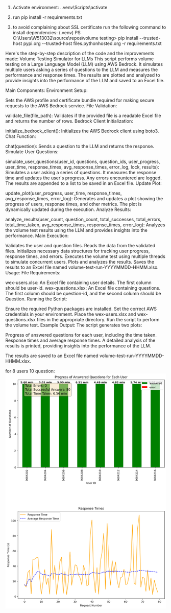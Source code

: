 
1. Activate environment: .\.venv\Scripts\activate

2. run pip install -r requirements.txt

3. to avoid complaining about SSL certificate run the following command to install dependencies:
(.venv) PS C:\Users\W513032\source\repos\volume testing> pip install --trusted-host pypi.org --trusted-host files.pythonhosted.org -r requirements.txt

Here's the step-by-step description of the code and the improvements made:
Volume Testing Simulator for LLMs
This script performs volume testing on a Large Language Model (LLM) using AWS Bedrock. It simulates multiple users asking a series of questions to the LLM and measures the performance and response times. The results are plotted and analyzed to provide insights into the performance of the LLM and saved to an Excel file.

Main Components:
Environment Setup:

Sets the AWS profile and certificate bundle required for making secure requests to the AWS Bedrock service.
File Validation:

validate_file(file_path): Validates if the provided file is a readable Excel file and returns the number of rows.
Bedrock Client Initialization:

initialize_bedrock_client(): Initializes the AWS Bedrock client using boto3.
Chat Function:

chat(question): Sends a question to the LLM and returns the response.
Simulate User Questions:

simulate_user_questions(user_id, questions, question_ids, user_progress, user_time, response_times, avg_response_times, error_log, lock, results): Simulates a user asking a series of questions. It measures the response time and updates the user's progress. Any errors encountered are logged. The results are appended to a list to be saved in an Excel file.
Update Plot:

update_plot(user_progress, user_time, response_times, avg_response_times, error_log): Generates and updates a plot showing the progress of users, response times, and other metrics. The plot is dynamically updated during the execution.
Analyze Results:

analyze_results(user_count, question_count, total_successes, total_errors, total_time_taken, avg_response_times, response_times, error_log): Analyzes the volume test results using the LLM and provides insights into the performance.
Main Execution:

Validates the user and question files.
Reads the data from the validated files.
Initializes necessary data structures for tracking user progress, response times, and errors.
Executes the volume test using multiple threads to simulate concurrent users.
Plots and analyzes the results.
Saves the results to an Excel file named volume-test-run-YYYYMMDD-HHMM.xlsx.
Usage:
File Requirements:

wex-users.xlsx: An Excel file containing user details. The first column should be user-id.
wex-questions.xlsx: An Excel file containing questions. The first column should be question-id, and the second column should be Question.
Running the Script:

Ensure the required Python packages are installed.
Set the correct AWS credentials in your environment.
Place the wex-users.xlsx and wex-questions.xlsx files in the appropriate directory.
Run the script to perform the volume test.
Example Output:
The script generates two plots:

Progress of answered questions for each user, including the time taken.
Response times and average response times.
A detailed analysis of the results is printed, providing insights into the performance of the LLM.

The results are saved to an Excel file named volume-test-run-YYYYMMDD-HHMM.xlsx.

for 8 users 10 question:
![alt text](image.png)


